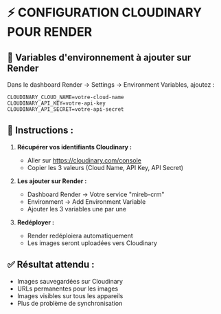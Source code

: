# ⚡ CONFIGURATION CLOUDINARY POUR RENDER

## 🔧 Variables d'environnement à ajouter sur Render

Dans le dashboard Render → Settings → Environment Variables, ajoutez :

```
CLOUDINARY_CLOUD_NAME=votre-cloud-name
CLOUDINARY_API_KEY=votre-api-key  
CLOUDINARY_API_SECRET=votre-api-secret
```

## 📝 Instructions :

1. **Récupérer vos identifiants Cloudinary :**
   - Aller sur https://cloudinary.com/console
   - Copier les 3 valeurs (Cloud Name, API Key, API Secret)

2. **Les ajouter sur Render :**
   - Dashboard Render → Votre service "mireb-crm"
   - Environment → Add Environment Variable
   - Ajouter les 3 variables une par une

3. **Redéployer :**
   - Render redéploiera automatiquement
   - Les images seront uploadées vers Cloudinary

## ✅ Résultat attendu :
- Images sauvegardées sur Cloudinary
- URLs permanentes pour les images
- Images visibles sur tous les appareils
- Plus de problème de synchronisation
